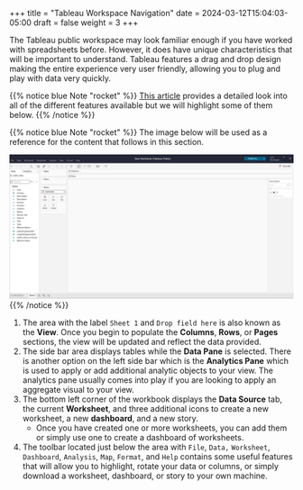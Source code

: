 +++
title = "Tableau Workspace Navigation"
date = 2024-03-12T15:04:03-05:00
draft = false
weight = 3
+++

The Tableau public workspace may look familiar enough if you have worked with spreadsheets before. However, it does have unique characteristics that will be important to understand. Tableau features a drag and drop design making the entire experience very user friendly, allowing you to plug and play with data very quickly. 

{{% notice blue Note "rocket" %}}
[This article](https://help.tableau.com/current/pro/desktop/en-us/environment_workspace.htm) provides a detailed look into all of the different features available but we will highlight some of them below.
{{% /notice %}}

{{% notice blue Note "rocket" %}}
The image below will be used as a reference for the content that follows in this section.

![New Workbook view with data imported in Tableau Public for reading walkthrough example](pictures/new-workbook-tb-public.png?classes=border)
{{% /notice %}}

1. The area with the label `Sheet 1` and `Drop field here` is also known as the **View**. Once you begin to populate the **Columns**, **Rows**, or **Pages** sections, the view will be updated and reflect the data provided.
1. The side bar area displays tables while the **Data Pane** is selected. There is another option on the left side bar which is the **Analytics Pane** which is used to apply or add additional analytic objects to your view. The analytics pane usually comes into play if you are looking to apply an aggregate visual to your view.
1. The bottom left corner of the workbook displays the **Data Source** tab, the current **Worksheet**, and three additional icons to create a new worksheet, a new **dashboard**, and a new story.
    - Once you have created one or more worksheets, you can add them or simply use one to create a dashboard of worksheets.
1. The toolbar located just below the area with `File`, `Data,` `Worksheet`, `Dashboard`, `Analysis`, `Map`, `Format`, and `Help` contains some useful features that will allow you to highlight, rotate your data or columns, or simply download a worksheet, dashboard, or story to your own machine.